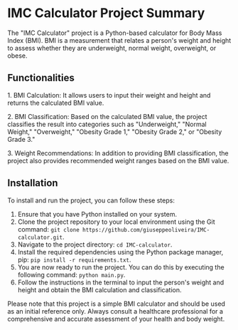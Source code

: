<h1>IMC Calculator Project Summary</h1>
<p>The "IMC Calculator" project is a Python-based calculator for Body Mass Index (BMI). BMI is a measurement that relates a person's weight and height to assess whether they are underweight, normal weight, overweight, or obese.</p>
<h2>Functionalities</h2>
<p>1. BMI Calculation: It allows users to input their weight and height and returns the calculated BMI value.</p>
<p>2. BMI Classification: Based on the calculated BMI value, the project classifies the result into categories such as "Underweight," "Normal Weight," "Overweight," "Obesity Grade 1," "Obesity Grade 2," or "Obesity Grade 3."</p>
<p>3. Weight Recommendations: In addition to providing BMI classification, the project also provides recommended weight ranges based on the BMI value.</p>
<h2>Installation</h2>
<p>To install and run the project, you can follow these steps:</p>
<ol>
  <li>Ensure that you have Python installed on your system.</li>
  <li>Clone the project repository to your local environment using the Git command: <code>git clone https://github.com/giuseppeoliveira/IMC-calculator.git</code>.</li>
  <li>Navigate to the project directory: <code>cd IMC-calculator</code>.</li>
  <li>Install the required dependencies using the Python package manager, pip: <code>pip install -r requirements.txt</code>.</li>
  <li>You are now ready to run the project. You can do this by executing the following command: <code>python main.py</code>.</li>
  <li>Follow the instructions in the terminal to input the person's weight and height and obtain the BMI calculation and classification.</li>
</ol>
<p>Please note that this project is a simple BMI calculator and should be used as an initial reference only. Always consult a healthcare professional for a comprehensive and accurate assessment of your health and body weight.</p>
